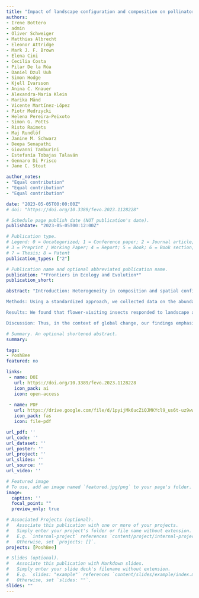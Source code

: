 ```yaml
---
title: "Impact of landscape configuration and composition on pollinator communities across different European biogeographic regions"
authors:
- Irene Bottero
- admin
- Oliver Schweiger
- Matthias Albrecht
- Eleonor Attridge
- Mark J. F. Brown
- Elena Cini
- Cecilia Costa
- Pilar De la Rúa
- Daniel Dzul Uuh
- Simon Hodge
- Kjell Ivarsson
- Anina C. Knauer
- Alexandra-Maria Klein
- Marika Mänd
- Vicente Martínez-López
- Piotr Medrzycki
- Helena Pereira-Peixoto
- Simon G. Potts
- Risto Raimets
- Maj Rundlöf
- Janine M. Schwarz
- Deepa Senapathi
- Giovanni Tamburini
- Estefanía Tobajas Talaván
- Gennaro Di Prisco
- Jane C. Stout

author_notes:
- "Equal contribution"
- "Equal contribution"
- "Equal contribution"

date: "2023-05-05T00:00:00Z"
# doi: "https://doi.org/10.3389/fevo.2023.1128228"

# Schedule page publish date (NOT publication's date).
publishDate: "2023-05-05T00:12:00Z"

# Publication type.
# Legend: 0 = Uncategorized; 1 = Conference paper; 2 = Journal article;
# 3 = Preprint / Working Paper; 4 = Report; 5 = Book; 6 = Book section;
# 7 = Thesis; 8 = Patent
publication_types: ["2"]

# Publication name and optional abbreviated publication name.
publication: "*Frontiers in Ecology and Evolution*"
publication_short:

abstract: "Introduction: Heterogeneity in composition and spatial configuration of landscape elements support diversity and abundance of flower-visiting insects, but this is likely dependent on taxonomic group, spatial scale, weather and climatic conditions, and is particularly impacted by agricultural intensification. Here, we analyzed the impacts of both aspects of landscape heterogeneity and the role of climatic and weather conditions on pollinating insect communities in two economically important mass-flowering crops across Europe.

Methods: Using a standardized approach, we collected data on the abundance of five insect groups (honey bees, bumble bees, other bees, hover flies and butterflies) in eight oilseed rape and eight apple orchard sites (in crops and adjacent crop margins), across eight European countries (128 sites in total) encompassing four biogeographic regions, and quantified habitat heterogeneity by calculating relevant landscape metrics for composition (proportion and diversity of land-use types) and configuration (the aggregation and isolation of land-use patches).

Results: We found that flower-visiting insects responded to landscape and climate parameters in taxon- and crop-specific ways. For example, landscape diversity was positively correlated with honey bee and solitary bee abundance in oilseed rape fields, and hover fly abundance in apple orchards. In apple sites, the total abundance of all pollinators, and particularly bumble bees and solitary bees, decreased with an increasing proportion of orchards in the surrounding landscape. In oilseed rape sites, less-intensively managed habitats (i.e., woodland, grassland, meadows, and hedgerows) positively influenced all pollinators, particularly bumble bees and butterflies. Additionally, our data showed that daily and annual temperature, as well as annual precipitation and precipitation seasonality, affects the abundance of flower-visiting insects, although, again, these impacts appeared to be taxon- or crop-specific.

Discussion: Thus, in the context of global change, our findings emphasize the importance of understanding the role of taxon-specific responses to both changes in land use and climate, to ensure continued delivery of pollination services to pollinator-dependent crops."

# Summary. An optional shortened abstract.
summary: 

tags:
- PoshBee
featured: no

links:
 - name: DOI
   url: https://doi.org/10.3389/fevo.2023.1128228
   icon_pack: ai
   icon: open-access
   
 - name: PDF
   url: https://drive.google.com/file/d/1pyijMk6ucZiQJMKYcl9_us6t-uz9wwg1/view?usp=share_link
   icon_pack: fas
   icon: file-pdf

url_pdf: ''
url_code: ''
url_dataset: ''
url_poster: ''
url_project: ''
url_slides: ''
url_source: ''
url_video: ''

# Featured image
# To use, add an image named `featured.jpg/png` to your page's folder. 
image:
  caption: ''
  focal_point: ""
  preview_only: true

# Associated Projects (optional).
#   Associate this publication with one or more of your projects.
#   Simply enter your project's folder or file name without extension.
#   E.g. `internal-project` references `content/project/internal-project/index.md`.
#   Otherwise, set `projects: []`.
projects: [PoshBee]

# Slides (optional).
#   Associate this publication with Markdown slides.
#   Simply enter your slide deck's filename without extension.
#   E.g. `slides: "example"` references `content/slides/example/index.md`.
#   Otherwise, set `slides: ""`.
slides: ""
---
```


